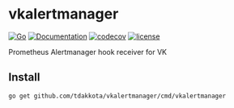 # vkalertmanager

[![Go](https://github.com/tdakkota/vkalertmanager/workflows/Go/badge.svg)](https://github.com/tdakkota/vkalertmanager/actions)
[![Documentation](https://godoc.org/github.com/tdakkota/vkalertmanager?status.svg)](https://pkg.go.dev/github.com/tdakkota/vkalertmanager)
[![codecov](https://codecov.io/gh/tdakkota/vkalertmanager/branch/master/graph/badge.svg)](https://codecov.io/gh/tdakkota/vkalertmanager)
[![license](https://img.shields.io/github/license/tdakkota/vkalertmanager.svg?maxAge=2592000)](https://github.com/tdakkota/vkalertmanager/blob/master/LICENSE)

Prometheus Alertmanager hook receiver for VK

## Install
```
go get github.com/tdakkota/vkalertmanager/cmd/vkalertmanager
```
